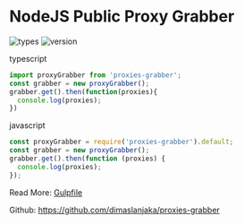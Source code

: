# NodeJS Public Proxy Grabber

![types](https://badgen.net/npm/types/proxies-grabber)
![version](https://badgen.net/npm/v/proxies-grabber)

typescript
```ts
import proxyGrabber from 'proxies-grabber';
const grabber = new proxyGrabber();
grabber.get().then(function(proxies){
  console.log(proxies);
})
```
javascript
```js
const proxyGrabber = require('proxies-grabber').default;
const grabber = new proxyGrabber();
grabber.get().then(function (proxies) {
  console.log(proxies);
});
```

Read More: [Gulpfile](./gulpfile.ts)

Github: https://github.com/dimaslanjaka/proxies-grabber
